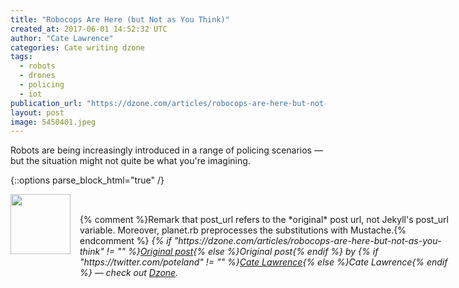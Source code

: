 ```yaml
---
title: "Robocops Are Here (but Not as You Think)"
created_at: 2017-06-01 14:52:32 UTC
author: "Cate Lawrence"
categories: Cate writing dzone
tags: 
  - robots
  - drones
  - policing
  - iot
publication_url: "https://dzone.com/articles/robocops-are-here-but-not-as-you-think"
layout: post
image: 5450401.jpeg
---
```

Robots are being increasingly introduced in a range of policing scenarios — but the situation might not quite be what you're imagining.


{::options parse_block_html="true" /}
<div class="author">
   <img src="https://www.rss-specifications.com/rss-spec-rss.gif" style="width: 96px; height: 96;">
   <span style="position: absolute; padding: 32px 15px;">{% comment %}Remark that post_url refers to the *original* post url, not Jekyll's post_url variable. Moreover, planet.rb preprocesses the substitutions with Mustache.{% endcomment %}
      <i>{% if "https://dzone.com/articles/robocops-are-here-but-not-as-you-think" != "" %}<a href="https://dzone.com/articles/robocops-are-here-but-not-as-you-think">Original post</a>{% else %}Original post{% endif %} by {% if "https://twitter.com/poteland" != "" %}<a href="https://twitter.com/poteland">Cate Lawrence</a>{% else %}Cate Lawrence{% endif %} &mdash; check out <a href="https://dzone.com">Dzone</a>.</i>
  </span>
</div>
